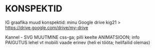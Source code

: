 # KONSPEKTID 

IG graafika muud konspektid: minu Google drive kig21 > 
https://drive.google.com/drive/my-drive

Kannel - SVG MUUTMINE css-ga; pilli keelte ANIMATSIOON; info PAIGUTUS lehel
vt mobiili vaade erinev
(heli ei tööta; helifailid olemas)
